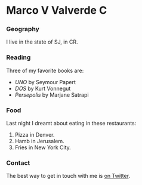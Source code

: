 # Marco V Valverde C

### Geography

I live in the state of SJ, in CR.

### Reading

Three of my favorite books are:

- *UNO* by Seymour Papert
- *DOS* by Kurt Vonnegut
- *Persepolis* by Marjane Satrapi

### Food

Last night I dreamt about eating in these restaurants:

1. Pizza in Denver.
2. Hamb in Jerusalem.
3. Fries in New York City.

### Contact

The best way to get in touch with me is [on Twitter](https://twitter.com/mvalverdec).

